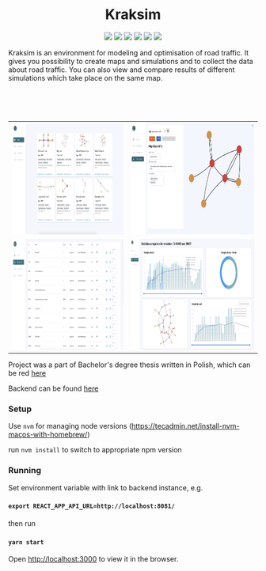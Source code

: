 <h1 align="center">Kraksim</h1>
<p align="center">

<img src="https://img.shields.io/badge/Typescript-darkred" />
<img src="https://img.shields.io/badge/MUI_material-blue" />
<img src="https://img.shields.io/badge/Reduxjs_toolkit-lightgrey" />
<img src="https://img.shields.io/badge/react--vis-green" />
<img src="https://img.shields.io/badge/formik-blueviolet" />
<img src="https://img.shields.io/badge/react--vis--graph--wrapper-red" />
<br/>


Kraksim is an environment for modeling and optimisation of road traffic. It gives you possibility to create maps and simulations and to collect the data about road traffic. You can also view and compare results of different simulations which take place on the same map.

<br/>
<br/>
<br/>
<table>
<tr>
<th align="center">
<a href="">
<img height="225" width="auto" class="center-block" src="docs/map-list-view.png">
</a>
</th>
<th align="center">
<a href="">
<img height="225" width="auto" class="center-block" src="docs/create-map.png">
</a>
</th>
</tr>
<tr>
<td align="center">
<a href="">
<img height="225" width="auto" class="center-block" src="docs/simulations-table-view.png">
</a>
</td>
<td align="center">
<a href="">
<img height="225" width="auto" class="center-block" src="docs/statictics-compare.png">
</a>
</td>
</tr>
</table>
 

Project was a part of Bachelor's degree thesis written in Polish, which can be red [here](docs/Bachelor's_degree_thesis.pdf)

Backend can be found [here](https://github.com/Kraksim/Kraksim)


### Setup

Use `nvm` for managing node versions (https://tecadmin.net/install-nvm-macos-with-homebrew/)

run `nvm install` to switch to appropriate npm version

### Running 

Set environment variable with link to backend instance, e.g. 
#### `export REACT_APP_API_URL=http://localhost:8081/`

then run 

#### `yarn start`

Open [http://localhost:3000](http://localhost:3000) to view it in the browser.
